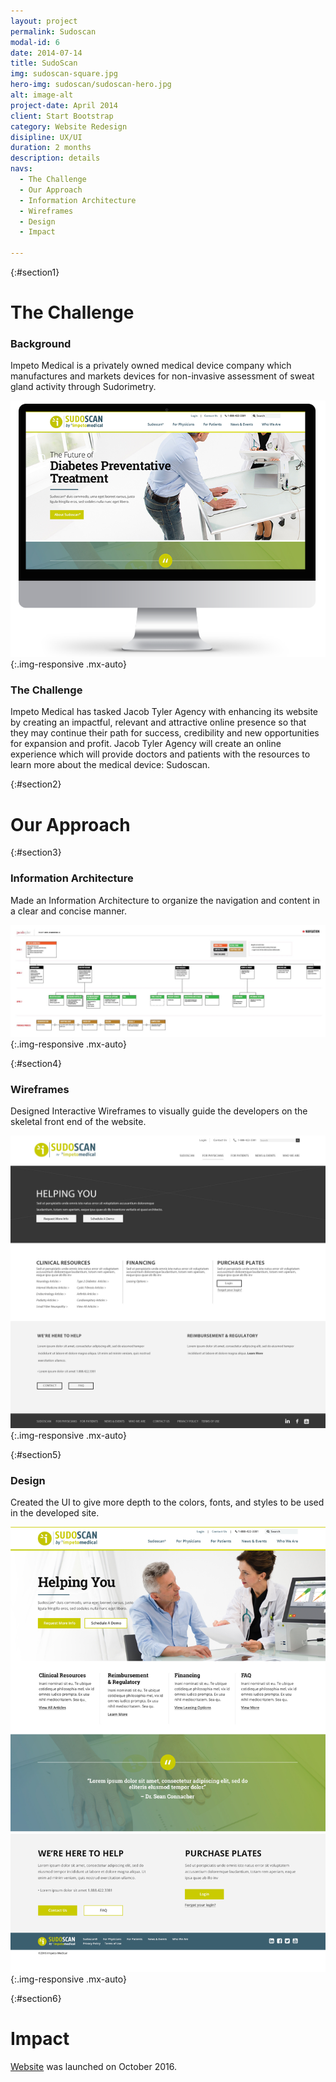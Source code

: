 ```yaml
---
layout: project
permalink: Sudoscan
modal-id: 6
date: 2014-07-14
title: SudoScan
img: sudoscan-square.jpg
hero-img: sudoscan/sudoscan-hero.jpg
alt: image-alt
project-date: April 2014
client: Start Bootstrap
category: Website Redesign
disipline: UX/UI
duration: 2 months
description: details
navs:
  - The Challenge
  - Our Approach
  - Information Architecture
  - Wireframes
  - Design
  - Impact

---
```

{:#section1}
# The Challenge
### Background

Impeto Medical is a privately owned medical device company which manufactures and markets devices for non-invasive assessment of sweat gland activity through Sudorimetry.

![user flows](../img/portfolio/sudoscan/Impeto-mockups.png "wireframe"){:.img-responsive .mx-auto}

### The Challenge

Impeto Medical has tasked Jacob Tyler Agency with enhancing its website by creating an impactful, relevant and attractive online presence so that they may continue their path for success, credibility and new opportunities for expansion and profit. Jacob Tyler Agency will create an online experience which will provide doctors and patients with the resources to learn more about the medical device: Sudoscan.

{:#section2}
# Our Approach


{:#section3}
### Information Architecture

Made an Information Architecture to organize the navigation and content in a clear and concise manner.

![user flows](../img/portfolio/sudoscan/site-architecture.jpg "IA"){:.img-responsive .mx-auto}

{:#section4}
### Wireframes

Designed Interactive Wireframes to visually guide the developers on the skeletal front end of the website.

![user flows](../img/portfolio/sudoscan/wireframe.jpg "wireframe"){:.img-responsive .mx-auto}

{:#section5}
### Design
Created the UI to give more depth to the colors, fonts, and styles to be used in the developed site.

![user flows](../img/portfolio/sudoscan/design.jpg "design"){:.img-responsive .mx-auto}

{:#section6}

# Impact
<a href="https://www.sudoscan.com/" target="_blank">Website</a> was launched on October 2016.
